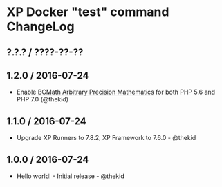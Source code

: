 XP Docker "test" command ChangeLog
==================================

## ?.?.? / ????-??-??

## 1.2.0 / 2016-07-24

* Enable [BCMath Arbitrary Precision Mathematics](http://php.net/bcmath)
  for both PHP 5.6 and PHP 7.0
  (@thekid)

## 1.1.0 / 2016-07-24

* Upgrade XP Runners to 7.8.2, XP Framework to 7.6.0 - @thekid

## 1.0.0 / 2016-07-24

* Hello world! - Initial release - @thekid